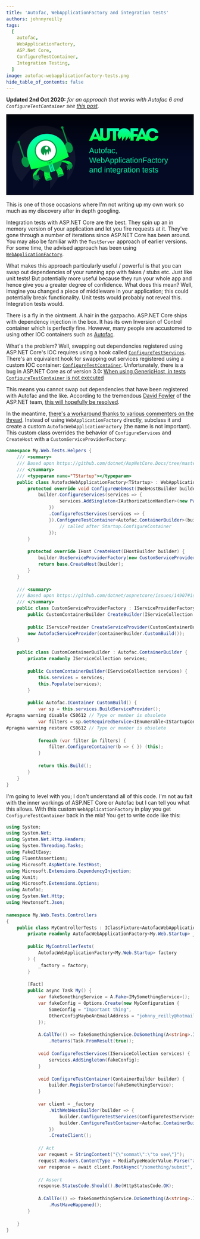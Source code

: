 ```yaml
---
title: 'Autofac, WebApplicationFactory and integration tests'
authors: johnnyreilly
tags:
  [
    autofac,
    WebApplicationFactory,
    ASP.Net Core,
    ConfigureTestContainer,
    Integration Testing,
  ]
image: autofac-webapplicationfactory-tests.png
hide_table_of_contents: false
---
```


**Updated 2nd Oct 2020:** _for an approach that works with Autofac 6 and `ConfigureTestContainer` see [this post](./2020-10-02-autofac-6-integration-tests-and-generic-hosting/index.md)._

![A title image for the blog featuring the Autofac logo](autofac-webapplicationfactory-tests.png)

This is one of those occasions where I'm not writing up my own work so much as my discovery after in depth googling.

Integration tests with ASP.NET Core are the best. They spin up an in memory version of your application and let you fire requests at it. They've gone through a number of iterations since ASP.NET Core has been around. You may also be familiar with the `TestServer` approach of earlier versions. For some time, the advised approach has been using [`WebApplicationFactory`](https://docs.microsoft.com/en-us/aspnet/core/test/integration-tests?view=aspnetcore-3.1#basic-tests-with-the-default-webapplicationfactory).

What makes this approach particularly useful / powerful is that you can swap out dependencies of your running app with fakes / stubs etc. Just like unit tests! But potentially more useful because they run your whole app and hence give you a greater degree of confidence. What does this mean? Well, imagine you changed a piece of middleware in your application; this could potentially break functionality. Unit tests would probably not reveal this. Integration tests would.

There is a fly in the ointment. A hair in the gazpacho. ASP.NET Core ships with dependency injection in the box. It has its own Inversion of Control container which is perfectly fine. However, many people are accustomed to using other IOC containers such as [Autofac](https://autofac.org/).

What's the problem? Well, swapping out dependencies registered using ASP.NET Core's IOC requires using a hook called [`ConfigureTestServices`](https://docs.microsoft.com/en-us/aspnet/core/test/integration-tests?view=aspnetcore-3.1#inject-mock-services). There's an equivalent hook for swapping out services registered using a custom IOC container: [`ConfigureTestContainer`](https://docs.microsoft.com/en-us/dotnet/api/microsoft.aspnetcore.testhost.webhostbuilderextensions.configuretestcontainer?view=aspnetcore-3.0). Unfortunately, there is a bug in ASP.NET Core as of version 3.0: [When using GenericHost, in tests `ConfigureTestContainer` is not executed](https://github.com/dotnet/aspnetcore/issues/14907)

This means you cannot swap out dependencies that have been registered with Autofac and the like. According to the tremendous [David Fowler](https://www.twitter.com/davidfowl) of the ASP.NET team, [this will hopefully be resolved](https://github.com/dotnet/aspnetcore/issues/14907#issuecomment-592102145).

In the meantime, [there's a workaround thanks to various commenters on the thread](https://github.com/dotnet/aspnetcore/issues/14907#issuecomment-620750841). Instead of using `WebApplicationFactory` directly, subclass it and create a custom `AutofacWebApplicationFactory` (the name is not important). This custom class overrides the behavior of `ConfigureServices` and `CreateHost` with a `CustomServiceProviderFactory`:

```cs
namespace My.Web.Tests.Helpers {
    /// <summary>
    /// Based upon https://github.com/dotnet/AspNetCore.Docs/tree/master/aspnetcore/test/integration-tests/samples/3.x/IntegrationTestsSample
    /// </summary>
    /// <typeparam name="TStartup"></typeparam>
    public class AutofacWebApplicationFactory<TStartup> : WebApplicationFactory<TStartup> where TStartup : class {
        protected override void ConfigureWebHost(IWebHostBuilder builder) {
            builder.ConfigureServices(services => {
                    services.AddSingleton<IAuthorizationHandler>(new PassThroughPermissionedRolesHandler());
                })
                .ConfigureTestServices(services => {
                }).ConfigureTestContainer<Autofac.ContainerBuilder>(builder => {
                    // called after Startup.ConfigureContainer
                });
        }

        protected override IHost CreateHost(IHostBuilder builder) {
            builder.UseServiceProviderFactory(new CustomServiceProviderFactory());
            return base.CreateHost(builder);
        }
    }

    /// <summary>
    /// Based upon https://github.com/dotnet/aspnetcore/issues/14907#issuecomment-620750841 - only necessary because of an issue in ASP.NET Core
    /// </summary>
    public class CustomServiceProviderFactory : IServiceProviderFactory<CustomContainerBuilder> {
        public CustomContainerBuilder CreateBuilder(IServiceCollection services) => new CustomContainerBuilder(services);

        public IServiceProvider CreateServiceProvider(CustomContainerBuilder containerBuilder) =>
        new AutofacServiceProvider(containerBuilder.CustomBuild());
    }

    public class CustomContainerBuilder : Autofac.ContainerBuilder {
        private readonly IServiceCollection services;

        public CustomContainerBuilder(IServiceCollection services) {
            this.services = services;
            this.Populate(services);
        }

        public Autofac.IContainer CustomBuild() {
            var sp = this.services.BuildServiceProvider();
#pragma warning disable CS0612 // Type or member is obsolete
            var filters = sp.GetRequiredService<IEnumerable<IStartupConfigureContainerFilter<Autofac.ContainerBuilder>>>();
#pragma warning restore CS0612 // Type or member is obsolete

            foreach (var filter in filters) {
                filter.ConfigureContainer(b => { }) (this);
            }

            return this.Build();
        }
    }
}
```

I'm going to level with you; I don't understand all of this code. I'm not au fait with the inner workings of ASP.NET Core or Autofac but I can tell you what this allows. With this custom `WebApplicationFactory` in play you get `ConfigureTestContainer` back in the mix! You get to write code like this:

```cs
using System;
using System.Net;
using System.Net.Http.Headers;
using System.Threading.Tasks;
using FakeItEasy;
using FluentAssertions;
using Microsoft.AspNetCore.TestHost;
using Microsoft.Extensions.DependencyInjection;
using Xunit;
using Microsoft.Extensions.Options;
using Autofac;
using System.Net.Http;
using Newtonsoft.Json;

namespace My.Web.Tests.Controllers
{
    public class MyControllerTests : IClassFixture<AutofacWebApplicationFactory<My.Web.Startup>> {
        private readonly AutofacWebApplicationFactory<My.Web.Startup> _factory;

        public MyControllerTests(
            AutofacWebApplicationFactory<My.Web.Startup> factory
        ) {
            _factory = factory;
        }

        [Fact]
        public async Task My() {
            var fakeSomethingService = A.Fake<IMySomethingService>();
            var fakeConfig = Options.Create(new MyConfiguration {
                SomeConfig = "Important thing",
                OtherConfigMaybeAnEmailAddress = "johnny_reilly@hotmail.com"
            });

            A.CallTo(() => fakeSomethingService.DoSomething(A<string>.Ignored))
                .Returns(Task.FromResult(true));

            void ConfigureTestServices(IServiceCollection services) {
                services.AddSingleton(fakeConfig);
            }

            void ConfigureTestContainer(ContainerBuilder builder) {
                builder.RegisterInstance(fakeSomethingService);
            }

            var client = _factory
                .WithWebHostBuilder(builder => {
                    builder.ConfigureTestServices(ConfigureTestServices);
                    builder.ConfigureTestContainer<Autofac.ContainerBuilder>(ConfigureTestContainer);
                })
                .CreateClient();

            // Act
            var request = StringContent("{\"sommat\":\"to see\"}");
            request.Headers.ContentType = MediaTypeHeaderValue.Parse("application/json");
            var response = await client.PostAsync("/something/submit", request);

            // Assert
            response.StatusCode.Should().Be(HttpStatusCode.OK);

            A.CallTo(() => fakeSomethingService.DoSomething(A<string>.Ignored))
                .MustHaveHappened();
        }

    }
}
```
